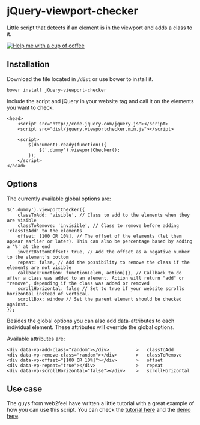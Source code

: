 jQuery-viewport-checker
=======================

Little script that detects if an element is in the viewport and adds a class to it. 

[![Help me with a cup of coffee ](https://pledgie.com/campaigns/28130.png?skin_name=chrome)](https://pledgie.com/campaigns/28130)

Installation
------------

Download the file located in `/dist` or use bower to install it. 

```
bower install jQuery-viewport-checker
```

Include the script and jQuery in your website <head> tag and call it on the elements you want to check.
```code
<head>
    <script src="http://code.jquery.com/jquery.js"></script>
    <script src="dist/jquery.viewportchecker.min.js"></script>

    <script>
        $(document).ready(function(){
            $('.dummy').viewportChecker();
        });
    </script>
</head>
```

Options
-------
The currently available global options are:
```code
$('.dummy').viewportChecker({
    classToAdd: 'visible', // Class to add to the elements when they are visible
    classToRemove: 'invisible', // Class to remove before adding 'classToAdd' to the elements
    offset: [100 OR 10%], // The offset of the elements (let them appear earlier or later). This can also be percentage based by adding a '%' at the end
    invertBottomOffset: true, // Add the offset as a negative number to the element's bottom
    repeat: false, // Add the possibility to remove the class if the elements are not visible
    callbackFunction: function(elem, action){}, // Callback to do after a class was added to an element. Action will return "add" or "remove", depending if the class was added or removed
	scrollHorizontal: false // Set to true if your website scrolls horizontal instead of vertical.
    scrollBox: window // Set the parent element should be checked against. 
});
```

Besides the global options you can also add data-attributes to each individual element. These attributes will override the global options. 

Available attributes are:
```code
<div data-vp-add-class="random"></div>          >   classToAdd
<div data-vp-remove-class="random"></div>       >	classToRemove
<div data-vp-offset="[100 OR 10%]"></div>       >	offset
<div data-vp-repeat="true"></div>               >	repeat
<div data-vp-scrollHorizontal="false"></div>    >	scrollHorizontal
```

Use case
--------
The guys from web2feel have written a little tutorial with a great example of how you can use this script. You can check the [tutorial here](http://www.web2feel.com/tutorial-for-animated-scroll-loading-effects-with-animate-css-and-jquery/) and the [demo here](http://web2feel.com/freeby/scroll-effects/index.html).
